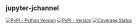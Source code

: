 jupyter-jchannel
----------------

[![PyPI - Python Version](https://img.shields.io/pypi/pyversions/jupyter-jchannel)](https://devguide.python.org/versions/)
[![PyPI - Version](https://img.shields.io/pypi/v/jupyter-jchannel)](https://pypi.org/project/jupyter-jchannel/)
[![Coverage Status](https://coveralls.io/repos/github/hashiprobr/jupyter-jchannel/badge.svg)](https://coveralls.io/github/hashiprobr/jupyter-jchannel)
